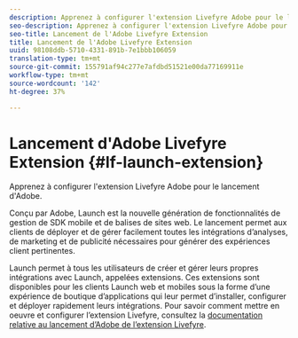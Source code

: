 ```yaml
---
description: Apprenez à configurer l'extension Livefyre Adobe pour le lancement d'Adobe.
seo-description: Apprenez à configurer l'extension Livefyre Adobe pour le lancement d'Adobe.
seo-title: Lancement de l'Adobe Livefyre Extension
title: Lancement de l'Adobe Livefyre Extension
uuid: 98108ddb-5710-4331-891b-7e1bbb106059
translation-type: tm+mt
source-git-commit: 155791af94c277e7afdbd51521e00da77169911e
workflow-type: tm+mt
source-wordcount: '142'
ht-degree: 37%

---
```


# Lancement d&#39;Adobe Livefyre Extension {#lf-launch-extension}

Apprenez à configurer l&#39;extension Livefyre Adobe pour le lancement d&#39;Adobe.

Conçu par Adobe, Launch est la nouvelle génération de fonctionnalités de gestion de SDK mobile et de balises de sites web. Le lancement permet aux clients de déployer et de gérer facilement toutes les intégrations d’analyses, de marketing et de publicité nécessaires pour générer des expériences client pertinentes.

Launch permet à tous les utilisateurs de créer et gérer leurs propres intégrations avec Launch, appelées extensions. Ces extensions sont disponibles pour les clients Launch web et mobiles sous la forme d’une expérience de boutique d’applications qui leur permet d’installer, configurer et déployer rapidement leurs intégrations. Pour savoir comment mettre en oeuvre et configurer l’extension Livefyre, consultez la [documentation relative au lancement d’Adobe de l’extension Livefyre](https://docs.adobelaunch.com/extension-reference/web/adobe-livefyre-extension).
